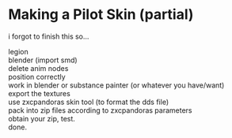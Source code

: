 # Making a Pilot Skin (partial)

i forgot to finish this so...

legion\
blender (import smd)\
delete anim nodes\
position correctly\
work in blender or substance painter (or whatever you have/want)\
export the textures\
use zxcpandoras skin tool (to format the dds file)\
pack into zip files according to zxcpandoras parameters\
obtain your zip, test.\
done.
